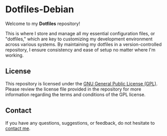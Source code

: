 # Dotfiles-Debian

Welcome to my **Dotfiles** repository!

This is where I store and manage all my essential configuration files, or "dotfiles," which are key to customizing my development environment across various systems. By maintaining my dotfiles in a version-controlled repository, I ensure consistency and ease of setup no matter where I'm working.

## License

This repository is licensed under the [GNU General Public License (GPL)](https://www.gnu.org/licenses/gpl-3.0.html). Please review the license file provided in the repository for more information regarding the terms and conditions of the GPL license.

## Contact

If you have any questions, suggestions, or feedback, do not hesitate to [contact me](https://federicobruzzone.github.io/).

